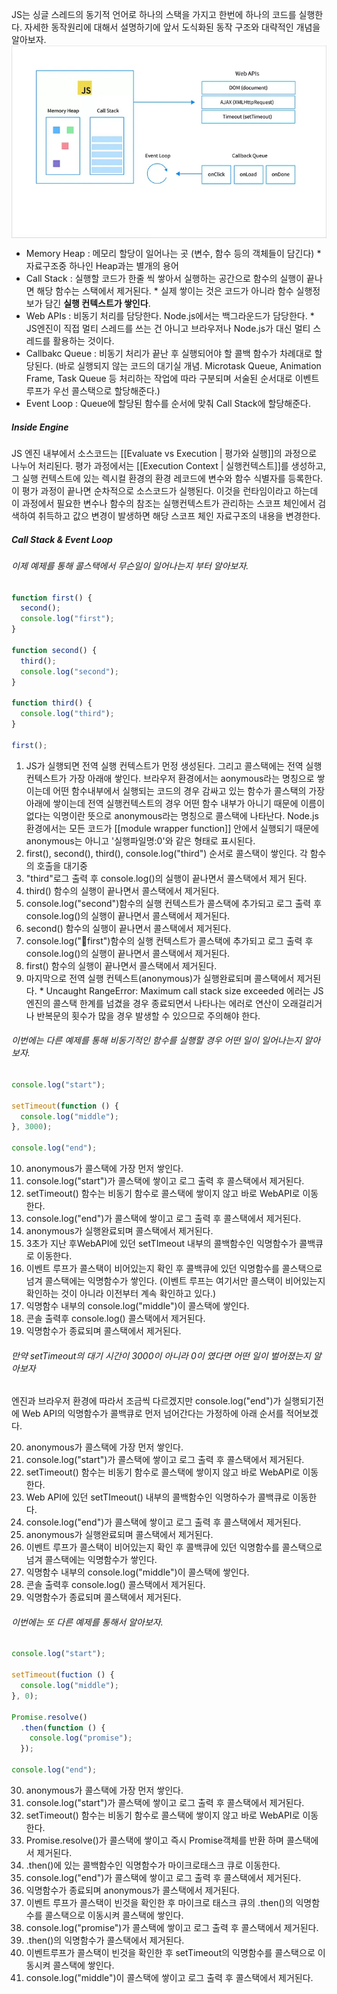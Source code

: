 JS는 싱글 스레드의 동기적 언어로 하나의 스택을 가지고 한번에 하나의 코드를 실행한다. 자세한 동작원리에 대해서 설명하기에 앞서 도식화된 동작 구조와 대략적인 개념을 알아보자.
<img style="display: block;-webkit-user-select: none;margin: auto;background-color: hsl(0, 0%, 90%);transition: background-color 300ms;" src="https://raw.githubusercontent.com/sladhe01/lab/refs/heads/main/images/1_eFvdHDgxCM6C20Zt80I7Jg.webp">
- Memory Heap : 메모리 할당이 일어나는 곳 (변수, 함수 등의 객체들이 담긴다)
  \* 자료구조중 하나인 Heap과는 별개의 용어
- Call Stack : 실행할 코드가 한줄 씩 쌓아서 실행하는 공간으로 함수의 실행이 끝나면 해당 함수는 스택에서 제거된다.
  \* 실제 쌓이는 것은 코드가 아니라 함수 실행정보가 담긴 **실행 컨텍스트가 쌓인다**.
- Web APIs : 비동기 처리를 담당한다. Node.js에서는 백그라운드가 담당한다.
  \* JS엔진이 직접 멀티 스레드를 쓰는 건 아니고 브라우저나 Node.js가 대신 멀티 스레드를 활용하는 것이다.
- Callbakc Queue : 비동기 처리가 끝난 후 실행되어야 할 콜백 함수가 차례대로 할당된다. (바로 실행되지 않는 코드의 대기실 개념. Microtask Queue, Animation Frame, Task Queue 등 처리하는 작업에 따라 구분되며 서술된 순서대로 이벤트루프가 우선 콜스택으로 할당해준다.)
- Event Loop : Queue에 할당된 함수를 순서에 맞춰 Call Stack에 할당해준다.
##### Inside Engine
JS 엔진 내부에서 소스코드는 [[Evaluate vs Execution | 평가와 실행]]의 과정으로 나누어 처리된다.
평가 과정에서는 [[Execution Context | 실행컨텍스트]]를 생성하고, 그 실행 컨텍스트에 있는 렉시컬 환경의 환경 레코드에 변수와 함수 식별자를 등록한다. 이 평가 과정이 끝나면 순차적으로 소스코드가 실행된다. 이것을 런타임이라고 하는데 이 과정에서 필요한 변수나 함수의 참조는 실행컨텍스트가 관리하는 스코프 체인에서 검색하여 취득하고 값으 변경이 발생하면 해당 스코프 체인 자료구조의 내용을 변경한다.

##### Call Stack & Event Loop
###### 이제 예제를 통해 콜스택에서 무슨일이 일어나는지 부터 알아보자.

```js
function first() {
  second();
  console.log("first");
}

function second() {
  third();
  console.log("second");
}

function third() {
  console.log("third");
}

first();
```

1. JS가 실행되면 전역 실행 컨텍스트가 먼정 생성된다. 그리고 콜스택에는 전역 실행컨텍스트가 가장 아래애 쌓인다.
   브라우저 환경에서는 aonymous라는 명칭으로 쌓이는데 어떤 함수내부에서 실행되는 코드의 경우 감싸고 있는 함수가 콜스택의 가장 아래에 쌓이는데 전역 실행컨텍스트의 경우 어떤 함수 내부가 아니기 때문에 이름이 없다는 익명이란 뜻으로 anonymous라는 명칭으로 콜스택에 나타난다. Node.js환경에서는 모든 코드가 [[module wrapper function]] 안에서 실행되기 때문에 anonymous는 아니고 '실행파일명:0'와 같은 형태로 표시된다.
2. first(), second(), third(), console.log("third") 순서로 콜스택이 쌓인다. 각 함수의 호출을 대기중
3. "third"로그 출력 후 console.log()의 실행이 끝나면서 콜스택에서 제거 된다.
4. third() 함수의 실행이 끝나면서 콜스택에서 제거된다.
5. console.log("second")함수의 실행 컨텍스트가 콜스택에 추가되고 로그 출력 후 console.log()의 실행이 끝나면서 콜스택에서 제거된다.
6. second() 함수의 실행이 끝나면서 콜스택에서 제거된다.
7. console.log("first")함수의 실행 컨텍스트가 콜스택에 추가되고 로그 출력 후 console.log()의 실행이 끝나면서 콜스택에서 제거된다.
8. first() 함수의 실행이 끝나면서 콜스택에서 제거된다.
9. 마지막으로 전역 실행 컨텍스트(anonymous)가 실행완료되며 콜스택에서 제거된다.
\* Uncaught RangeError: Maximum call stack size exceeded 에러는 JS엔진의 콜스택 한계를 넘겼을 경우 종료되면서 나타나는 에러로 연산이 오래걸리거나 반복문의 횟수가 많을 경우 발생할 수 있으므로 주의해야 한다.
###### 이번에는 다른 예제를 통해 비동기적인 함수를 실행할 경우 어떤 일이 일어나는지 알아보자.

```js
console.log("start");

setTimeout(function () {
  console.log("middle");
}, 3000);

console.log("end");
```

10. anonymous가 콜스택에 가장 먼저 쌓인다.
11. console.log("start")가 콜스택에 쌓이고 로그 출력 후 콜스택에서 제거된다.
12. setTimeout() 함수는 비동기 함수로 콜스택에 쌓이지 않고 바로 WebAPI로 이동한다.
13. console.log("end")가 콜스택에 쌓이고 로그 출력 후 콜스택에서 제거된다.
14. anonymous가 실행완료되며 콜스택에서 제거된다.
15. 3초가 지난 후WebAPI에 있던 setTImeout 내부의 콜백함수인 익명함수가 콜백큐로 이동한다.
16. 이벤트 루프가 콜스택이 비어있는지 확인 후 콜백큐에 있던 익명함수를 콜스택으로 넘겨 콜스택에는 익명함수가 쌓인다. (이벤트 루프는 여기서만 콜스택이 비어있는지 확인하는 것이 아니라 이전부터 계속 확인하고 있다.)
17. 익명함수 내부의 console.log("middle")이 콜스택에 쌓인다.
18. 콘솔 출력후 console.log() 콜스택에서 제거된다.
19. 익명함수가 종료되며 콜스택에서 제거된다.

###### 만약 setTimeout의 대기 시간이  3000이 아니라 0이 였다면 어떤 일이 벌어졌는지 알아보자

엔진과 브라우저 환경에 따라서 조금씩 다르겠지만 console.log("end")가 실행되기전에 Web API의 익명함수가 콜백큐로 먼저 넘어간다는 가정하에 아래 순서를 적어보겠다.

20. anonymous가 콜스택에 가장 먼저 쌓인다.
21. console.log("start")가 콜스택에 쌓이고 로그 출력 후 콜스택에서 제거된다.
22. setTimeout() 함수는 비동기 함수로 콜스택에 쌓이지 않고 바로 WebAPI로 이동한다.
23. Web API에 있던 setTImeout() 내부의 콜백함수인 익명하수가 콜백큐로 이동한다.
24. console.log("end")가 콜스택에 쌓이고 로그 출력 후 콜스택에서 제거된다.
25. anonymous가 실행완료되며 콜스택에서 제거된다.
26. 이벤트 루프가 콜스택이 비어있는지 확인 후 콜백큐에 있던 익명함수를 콜스택으로 넘겨 콜스택에는 익명함수가 쌓인다.
27. 익명함수 내부의 console.log("middle")이 콜스택에 쌓인다.
28. 콘솔 출력후 console.log() 콜스택에서 제거된다.
29. 익명함수가 종료되며 콜스택에서 제거된다.

###### 이번에는 또 다른 예제를 통해서 알아보자.

```js
console.log("start");

setTimeout(fuction () {
  console.log("middle");
}, 0);

Promise.resolve()
  .then(function () {
    console.log("promise");
  });

console.log("end");
```

30. anonymous가 콜스택에 가장 먼저 쌓인다.
31. console.log("start")가 콜스택에 쌓이고 로그 출력 후 콜스택에서 제거된다.
32. setTimeout() 함수는 비동기 함수로 콜스택에 쌓이지 않고 바로 WebAPI로 이동한다.
33. Promise.resolve()가 콜스택에 쌓이고 즉시 Promise객체를 반환 하며 콜스택에서 제거된다.
34. .then()에 있는 콜백함수인 익명함수가 마이크로태스크 큐로 이동한다.
35. console.log("end")가 콜스택에 쌓이고 로그 출력 후 콜스택에서 제거된다.
36. 익명함수가 종료되며 anonymous가 콜스택에서 제거된다.
37. 이벤트 루프가 콜스택이 빈것을 확인한 후 마이크로 태스크 큐의 .then()의 익명함수를 콜스택으로 이동시켜 콜스택에 쌓인다.
38. console.log("promise")가 콜스택에 쌓이고 로그 출력 후 콜스택에서 제거된다.
39. .then()의 익명함수가 콜스택에서 제거된다.
40. 이벤트루프가 콜스택이 빈것을 확인한 후 setTimeout의 익명함수를 콜스택으로 이동시켜 콜스택에 쌓인다.
41. console.log("middle")이 콜스택에 쌓이고 로그 출력 후 콜스택에서 제거된다.